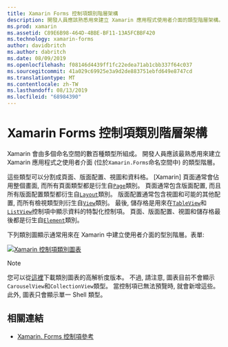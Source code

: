 ```yaml
---
title: Xamarin Forms 控制項類別階層架構
description: 開發人員應該熟悉用來建立 Xamarin 應用程式使用者介面的類型階層架構。
ms.prod: xamarin
ms.assetid: C89E6B98-464D-4BBE-BF11-13A5FCBBF420
ms.technology: xamarin-forms
author: davidbritch
ms.author: dabritch
ms.date: 08/09/2019
ms.openlocfilehash: f08146d4439ff1fc22edea71ab1cbb337f64c037
ms.sourcegitcommit: 41a029c69925e3a9d2de883751ebfd649e8747cd
ms.translationtype: MT
ms.contentlocale: zh-TW
ms.lasthandoff: 08/13/2019
ms.locfileid: "68984390"
---
```

# <a name="xamarinforms-controls-class-hierarchy"></a>Xamarin Forms 控制項類別階層架構

Xamarin 會由多個命名空間的數百種類型所組成。 開發人員應該最熟悉用來建立 Xamarin 應用程式之使用者介面 (位於`Xamarin.Forms`命名空間中) 的類型階層。

這些類型可以分割成頁面、版面配置、視圖和資料格。 [Xamarin] 頁面通常會佔用整個畫面, 而所有頁面類型都是衍生自[`Page`](xref:Xamarin.Forms.Page)類別。 頁面通常包含版面配置, 而且所有版面配置類型都衍生自[`Layout`](xref:Xamarin.Forms.Layout)類別。 版面配置通常包含視圖和可能的其他配置, 而所有檢視類型則衍生自[`View`](xref:Xamarin.Forms.View)類別。 最後, 儲存格是用來在[`TableView`](xref:Xamarin.Forms.TableView)和[`ListView`](xref:Xamarin.Forms.ListView)控制項中顯示資料的特製化控制項。 頁面、版面配置、視圖和儲存格最後都是衍生自[`Element`](xref:Xamarin.Forms.Element)類別。

下列類別圖顯示通常用來在 Xamarin 中建立使用者介面的型別階層。表單:

[ ![Xamarin 控制項類別圖表](class-hierarchy-images/class-diagram.png "Xamarin. 表單控制項類別圖表")](class-hierarchy-images/class-diagram-large.png#lightbox "Xamarin 控制項類別圖表")

> [!NOTE]
> 您可以從[這裡](class-hierarchy-images/class-diagram-high-resolution.png)下載類別圖表的高解析度版本。 不過, 請注意, 圖表目前不會顯示`CarouselView`和`CollectionView`類型。 當控制項已無法預覽時, 就會新增這些。 此外, 圖表只會顯示單一 Shell 類型。

## <a name="related-links"></a>相關連結

- [Xamarin. Forms 控制項參考](~/xamarin-forms/user-interface/controls/index.md)
